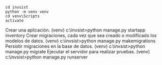 
```
cd invsist
python -m venv venv
cd venv\Scripts
activate
```

Crear una aplicación.
(venv) c:\invsist>python manage.py startapp inventory
Crear migraciones, cada vez que sea creado o modificado los modelos de datos.
(venv) c:\invsist>python manage.py makemigrations
Persistir migraciones en la base de datos.
(venv) c:\invsist>python manage.py migrate
Ejecutar el servidor para realizar pruebas.
(venv) c:\invsist>python manage.py runserver